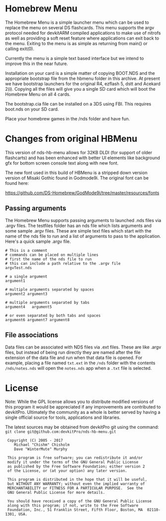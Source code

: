 # Homebrew Menu
The Homebrew Menu is a simple launcher menu which can be used to replace the menu on several DS flashcards. This menu supports the argv protocol needed for devkitARM compiled applications to make use of nitrofs as well as providing a soft reset feature where applications can exit back to the menu. Exiting to the menu is as simple as returning from main() or calling exit(0).

Currently the menu is a simple text based interface but we intend to improve this in the near future. 

Installation on your card is a simple matter of copying BOOT.NDS and the appropriate bootstrap file from the hbmenu folder in this archive. At present we have bootstrap launchers for the original R4, ezflash 5, dstt and Acekard 2(i). Copying all the files will give you a single SD card which will boot the Homebrew Menu on all 4 cards.

The bootstrap.cia file can be installed on a 3DS using FBI. This requires boot.nds on your SD card.

Place your homebrew games in the /nds folder and have fun.

# Changes from original HBMenu
This version of nds-hb-menu allows for 32KB DLDI (for support of older flashcarts) and has been enhanced with better UI elements like background gfx for bottom screen console text along with new font.

The new font used in this build of HBMenu is a stripped down version version of Misaki Gothic found in Godmode9i. The original font can be found here:

https://github.com/DS-Homebrew/GodMode9i/tree/master/resources/fonts

## Passing arguments
The Homebrew Menu supports passing arguments to launched .nds files via .argv files. The testfiles folder has an nds file which lists arguments and some sample .argv files. These are simple text files which start with the name of the nds file to run and a list of arguments to pass to the application. Here's a quick sample .argv file.
```shell
# This is a comment
# commands can be placed on multiple lines
# first the name of the nds file to run
# this can include a path relative to the .argv file
argvTest.nds

# a single argument
argument1

# multiple arguments separated by spaces
argument2 argument3

# multiple arguments separated by tabs
argument4	argument5

# or even separated by both tabs and spaces
argument6 argument7	argument8
```

## File associations
Data files can be associated with NDS files via .ext files. These are like .argv files, but instead of being run directly they are named after the file extension of the data file and run when that data file is opened. For example, placing a file named `txt.ext` in the `/nds` folder with the contents `/nds/notes.nds` will open the `notes.nds` app when a `.txt` file is selected.

# License
Note: While the GPL license allows you to distribute modified versions of this program it would be appreciated if any improvements are contributed to devkitPro. Ultimately the community as a whole is better served by having a single official source for tools, applications and libraries.

The latest sources may be obtained from devkitPro git using the command: `git clone git@github.com:devkitPro/nds-hb-menu.git`

```
 Copyright (C) 2005 - 2017
	Michael "Chishm" Chisholm
	Dave "WinterMute" Murphy

 This program is free software; you can redistribute it and/or
 modify it under the terms of the GNU General Public License
 as published by the Free Software Foundation; either version 2
 of the License, or (at your option) any later version.

 This program is distributed in the hope that it will be useful,
 but WITHOUT ANY WARRANTY; without even the implied warranty of
 MERCHANTABILITY or FITNESS FOR A PARTICULAR PURPOSE.  See the
 GNU General Public License for more details.

 You should have received a copy of the GNU General Public License
 along with this program; if not, write to the Free Software
 Foundation, Inc., 51 Franklin Street, Fifth Floor, Boston, MA  02110-1301, USA.
 ```
